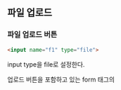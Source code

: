 ## 파일 업로드
### 파일 업로드 버튼
```html
<input name="f1" type="file">
```
input type을 file로 설정한다.

업로드 버튼을 포함하고 있는 form 태그의 
<!--stackedit_data:
eyJoaXN0b3J5IjpbLTE3Njk1NzY2MjgsLTIwODg3NDY2MTJdfQ
==
-->